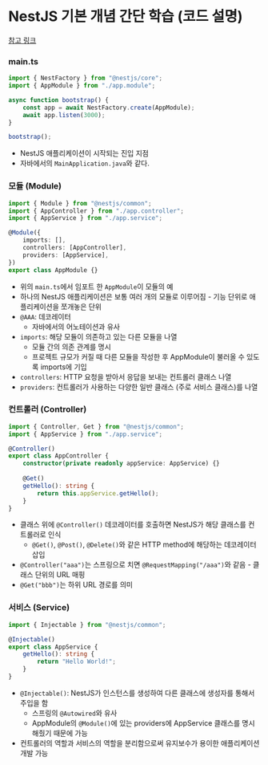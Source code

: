 # NestJS 기본 개념 간단 학습 (코드 설명)
[참고 링크](https://www.daleseo.com/nestjs/)
### main.ts
```ts
import { NestFactory } from "@nestjs/core";
import { AppModule } from "./app.module";

async function bootstrap() {
    const app = await NestFactory.create(AppModule);
    await app.listen(3000);
}

bootstrap();
```
* NestJS 애플리케이션이 시작되는 진입 지점
* 자바에서의 `MainApplication.java`와 같다.

### 모듈 (Module)
```ts
import { Module } from "@nestjs/common";
import { AppController } from "./app.controller";
import { AppService } from "./app.service";

@Module({
    imports: [],
    controllers: [AppController],
    providers: [AppService],
})
export class AppModule {}
```
* 위의 `main.ts`에서 임포트 한 `AppModule`이 모듈의 예
* 하나의 NestJS 애플리케이션은 보통 여러 개의 모듈로 이루어짐 - 기능 단위로 애플리케이션을 쪼개놓은 단위
* `@AAA`: 데코레이터
  * 자바에서의 어노테이션과 유사
* `imports`: 해당 모듈이 의존하고 있는 다른 모듈을 나열
  * 모듈 간의 의존 관계를 명시
  * 프로젝트 규모가 커질 때 다른 모듈을 작성한 후 AppModule이 불러올 수 있도록 imports에 기입
* `controllers`: HTTP 요청을 받아서 응답을 보내는 컨트롤러 클래스 나열
* `providers`: 컨트롤러가 사용하는 다양한 일반 클래스 (주로 서비스 클래스)를 나열

### 컨트롤러 (Controller)
```ts
import { Controller, Get } from "@nestjs/common";
import { AppService } from "./app.service";

@Controller()
export class AppController {
    constructor(private readonly appService: AppService) {}
    
    @Get()
    getHello(): string {
        return this.appService.getHello();
    }
}
```
* 클래스 위에 `@Controller()` 데코레이터를 호출하면 NestJS가 해당 클래스를 컨트롤러로 인식
  * `@Get()`, `@Post()`, `@Delete()`와 같은 HTTP method에 해당하는 데코레이터 삽입
* `@Controller("aaa")`는 스프링으로 치면 `@RequestMapping("/aaa")`와 같음 - 클래스 단위의 URL 매핑
* `@Get("bbb")`는 하위 URL 경로를 의미

### 서비스 (Service)
```ts
import { Injectable } from "@nestjs/common";

@Injectable()
export class AppService {
    getHello(): string {
        return "Hello World!";
    }
}
```
* `@Injectable()`: NestJS가 인스턴스를 생성하여 다른 클래스에 생성자를 통해서 주입을 함
  * 스프링의 `@Autowired`와 유사
  * AppModule의 `@Module()`에 있는 providers에 AppService 클래스를 명시해줬기 때문에 가능
* 컨트롤러의 역할과 서비스의 역할을 분리함으로써 유지보수가 용이한 애플리케이션 개발 가능
